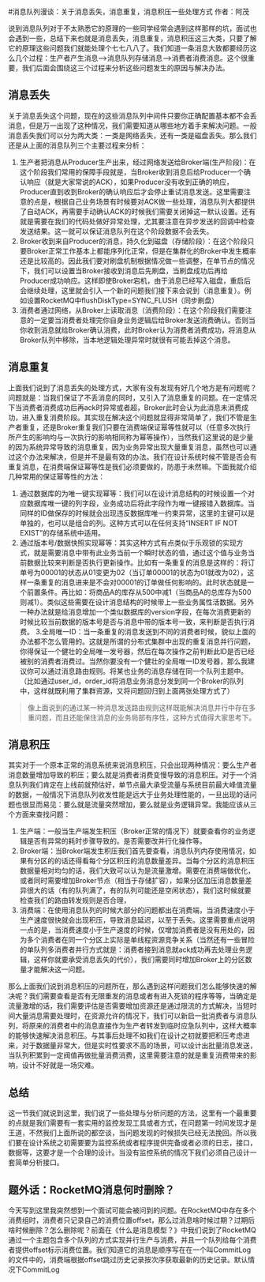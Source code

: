 #消息队列漫谈：关于消息丢失，消息重复，消息积压一些处理方式
作者：阿茂

说到消息队列对于不太熟悉它的原理的一些同学经常会遇到这样那样的坑，面试也会遇到一些，总结下来也就是消息丢失，消息重复，消息积压这三大类，只要了解它的原理这些问题我们就能处理个七七八八了。我们知道一条消息大致都要经历这么几个过程：生产者产生消息-->消息队列存储消息-->消费者消费消息。这个很重要，我们后面会围绕这三个过程来分析这些问题发生的原因与解决办法。

## 消息丢失
关于消息丢失这个问题，现在的这些消息队列中间件只要你正确配置基本都不会丢消息，但是万一出现了这种情况，我们需要知道从哪些地方着手来解决问题。一般消息丢失我们可以分为两大类：一类是网络丢失，还有一类是磁盘丢失。那么我们还是从上面的消息队列三个主要过程来分析：
1. 生产者把消息从Producer生产出来，经过网络发送给Broker端(生产阶段)：在这个阶段我们常用的保障手段就是，当Broker收到消息后给Producer一个确认响应（就是大家常说的ACK），如果Producer没有收到正确的响应，Producer直到收到Broker的确认响应后才会停止重试消息发送。这里需要注意的点是，根据自己业务场景有时候要对ACK做一些处理，消息队列大都提供了自动ACK，再需要手动确认ACK的时候我们需要关闭掉这一默认设置。还有就是需要在我们的代码处做好异常处理，尤其要注意在异步发送的回调中检查发送结果。这一就可以保证消息队列在这个阶段数据不会丢失。
2. Broker收到来自Producer的消息，持久化到磁盘（存储阶段）：在这个阶段只要Broker正常工作基本上都能序列化正常，但是在集群化的Broker中发生概率还是比较高的。因此我们要对刷盘机制根据情况做一些调整，在单节点的情况下，我们可以设置当Broker接收到消息后先刷盘，当刷盘成功后再给Producer成功响应。这样即使Broker宕机，由于消息已经写入磁盘，重启后会继续处理，这里就会引入一个新的问题我们接下来会说到（消息重复）。例如设置RocketMQ中flushDiskType=SYNC_FLUSH（同步刷盘）
3. 消费者通过网络，从Broker上读取消息（消费阶段）：在这个阶段我们需要注意的一定要当消费者处理完你自身业务逻辑后给Broker发送消费确认。否则当你收到消息就给Broker确认消费，此时Broker认为消费者消费成功，将消息从Broker队列中移除，当本地逻辑处理异常时就很有可能丢掉这个消息。
## 消息重复
上面我们说到了消息丢失的处理方式，大家有没有发现有好几个地方是有问题呢？问题就是：当我们保证了不丢消息的同时，又引入了消息重复的问题。在一定情况下当消费者消费成功后再ack时异常或者超，Broker此时会认为此消息未消费成功，进入重复消费阶段。其实现在解决这个问题就显得非常简单了，我们不管是生产者重复，还是Broker重复我们只要在消费端保证幂等性就可以（任意多次执行所产生的影响均与一次执行的影响相同称为幂等操作），当然我们这里说的是少量的因为系统异常导致的消息重复，因为业务异常出现大量重复消息，虽然也可以通过这个办法来解决，但是并不是最有效的办法。我们在设计系统时候不管是否会有重复消息，在消费端保证幂等性是我们必须要做的，防患于未然嘛。下面我就介绍几种常用的保证幂等性的方法：
1. 通过数据库的为唯一键实现幂等：我们可以在设计消息结构的时候设置一个对应数据库唯一键的列字段，业务成功后将此字段作为唯一键报错入数据库。当同样的ID做保存的时候就会出现违反数据库唯一约束异常，这里的主键可以是单独的，也可以是组合的列。这种方式可以在任何支持“INSERT IF NOT EXIST”的存储系统中适用。
2. 通过版本号/数据快照实现幂等：其实这种方式有点类似于乐观锁的实现方式，就是需要消息中带有此业务当前一个瞬时状态的值，通过这个值与业务当前数据比较来判断是否执行更新操作。比如有一条重复的消息是这样的：将订单号为00001的状态从01变更为02（当订单00001的状态为01就改为02），这样一条重复的消息进来是不会对00001的订单做任何影响的。此时状态就是一个前置条件。再比如：将商品A的库存从500中减1（当商品A的总库存为500则减1）。类似这些需要在设计消息结构的时候带上一些业务属性活数据。另外一种办法就是给消息增加一个类似数据库的version字段，在每次消费更新的时候比较当前数据的版本号是否与消息中带的版本号一致，来判断是否执行消费。
3.全局唯一ID：当一条重复的消息发送到不同的消费者时候，貌似上面的办法都不怎么管用的。这就是所谓的分布式集群中出现的重复消息并行问题，你得保证一个健壮的全局唯一发号器，然后在每次操作之前判断此ID是否已经被别的消费者消费过。当然你要没有一个健壮的全局唯一ID发号器，那么我建议你可以通过消息路由规则。将某也业务的消息存储在同一个队列主题中。（比如通过user_id，order_id将消息业务消息分发到同一个Broker的队列中，这样就既利用了集群资源，又将问题回归到上面两张处理方式了）

>像上面说到的通过某一种消息发送路由规则这样既能解决消息并行中存在多重问题，而且还能保住消息的业务局部有序性，这种方式值得大家思考下。
##  消息积压
其实对于一个原本正常的消息系统来说消息积压，只会出现两种情况：要么生产者消息数量增加导致的积压；要么就是消费者消费变慢导致的消息积压。对于一个消息队列我们肯定在上线前就预估好，单节点最大承受流量与系统目前最大峰值流量的数据，一般情况下消息队列收发性能是远大于业务处理性能的，一旦出现的话问题也很显而易见：要么就是流量突然增加，要么就是业务逻辑异常。我能应该从三个方面来查找问题：
1. 生产端：一般当生产端发生积压（Broker正常的情况下）就要查看你的业务逻辑是否有异常的耗时步骤导致的。是否需要改并行化操作等。
2. Broker端：当Broker端发生积压我们首先要查看，消息队列内存使用情况，如果有分区的的话还得看每个分区积压的消息数量差异。当每个分区的消息积压数据量相对均匀的话，我们大致可以认为是流量激增。需要在消费端做优化，或者同时需要增加Broker节点（相当于存储扩容），如果分区加压消息数量差异很大的话（有的队列满了，有的队列可能还是空闲状态），我们这时候就要检查我们的路由转发规则是否合理，
3. 消费端：在使用消息队列的时候大部分的问题都出在消费端，当消费速度小于生产速度很快就会出现积压，导致消息延迟，以至于丢失。这里需要重点说明一点的是，当消费速度小于生产速度的时候，仅增加消费者是没有用处的，因为多个消费者在同一个分区上实际是单线程资源竞争关系（当然还有一些冒险的单队列多消费者并行方式就是：消费者接到消息就ack成功再去处理业务逻辑，这样你就要承受消息丢失的代价），我们需要同时增加Broker上的分区数量才能解决这一问题。

那么上面我们说到消息积压的问题所在，那么遇到这样问题我们怎么能够快速的解决呢？我们需要查看是否有无限重发的消息或者有进入死锁的程序等等，当确定是流量激增的话，我们需要评估是否需要增加资源还是通过限流的方式解决，当短时间大量消息需要处理时，在资源允许的情况下，我们可以新启一批消费者与消息队列，将原来的消费者中的消息直接作为生产者转发到临时应急队列中，这样大概率的能够快速解决消息积压。与其事后处理不如我们在设计之初就要把积压考虑进来，对于数据量非常大，但是实时性要求不高的场景，可以设计出批量消息发送，当队列积累到一定阀值再做批量消费消费，这里需要注意的就是重复消费带来的影响，设计不好就是一场灾难。

## 总结
这一节我们就说到这里，我们说了一些处理与分析问题的方法，这里有一个最重要的点就是我们需要有一套实用的监控发现工具或者方式，在问题第一时间发现才是王道，不然我们上面所说的都空谈，当问题发现的时候损失已经无法挽回。所以我们要在设计系统之初需要要为监控系统或者程序提供完备或者必须的日志，接口，数据等，这要才是一个合理的设计。当没有监控系统的情况下我们必须自己设计一套简单分析接口。

## 题外话：RocketMQ消息何时删除？
今天写到这里我突然想到一个面试可能会被问到的问题。在RocketMQ中存在多个消费组时，消费者只记录自己的消费位置offset，那么过消息啥时候过期？过期后啥时候删除？怎么删除呢？前面在《什么是消息模型？》中我们说到了RocketMQ通过一个主题包含多个队列的方式实现并行生产与消费，并且一个队列给每个消费者提供offset标示消费位置。我们知道它的消息是顺序写在在一个叫CommitLog的文件中的，消费端根据offset跳过历史记录按次序获取最新的历史记录。默认情况下CommitLog